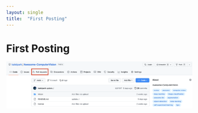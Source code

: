 ```yaml
---
layout: single
title:  "First Posting"
---
```


# First Posting

![PR_2](../images/2023-01-29-start/PR_2.png)
